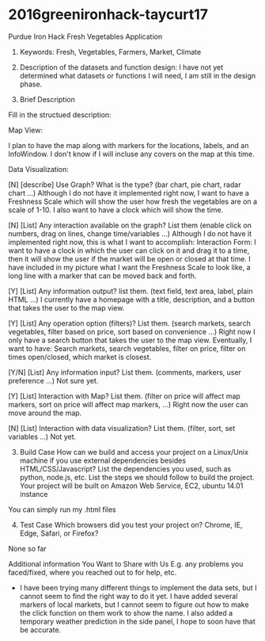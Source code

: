 # 2016greenironhack-taycurt17

Purdue Iron Hack Fresh Vegetables Application

1. Keywords: Fresh, Vegetables, Farmers, Market, Climate

2. Description of the datasets and function design: I have not yet determined what datasets or functions I will need, I am still in the design phase.

3. Brief Description

Fill in the structued description:

Map View:

I plan to have the map along with markers for the locations, labels, and an InfoWindow. I don't know if I will incluse any covers on the map at this time.

Data Visualization:

[N] [describe] Use Graph? What is the type? (bar chart, pie chart, radar chart ...)
Although I do not have it implemented right now, I want to have a Freshness Scale which will show the user how fresh the vegetables are on a scale of 1-10. I also want to have a clock which will show the time.

[N] [List] Any interaction available on the graph? List them (enable click on numbers, drag on lines, change time/variables ...)
Although I do not have it implemented right now, this is what I want to accomplish: Interaction Form: I want to have a clock in which the user can click on it and drag it to a time, then it will show the user if the market will be open or closed at that time. I have included in my picture what I want the Freshness Scale to look like, a long line with a marker that can be moved back and forth.

[Y] [List] Any information output? list them. (text field, text area, label, plain HTML ...)
I currently have a homepage with a title, description, and a button that takes the user to the map view.

[Y] [List] Any operation option (filters)? List them. (search markets, search vegetables, filter based on price, sort based on convenience ...)
Right now I only have a search button that takes the user to the map view. Eventually, I want to have: Search markets, search vegetables, filter on price, filter on times open/closed, which market is closest.

[Y/N] [List] Any information input? List them. (comments, markers, user preference ...)
Not sure yet.

[Y] [List] Interaction with Map? List them. (filter on price will affect map markers, sort on price will affect map markers, ...)
Right now the user can move around the map.

[N] [List] Interaction with data visualization? List them. (filter, sort, set variables ...)
Not yet.

3. Build Case How can we build and access your project on a Linux/Unix machine if you use external dependencies besides HTML/CSS/Javascript? List the dependencies you used, such as python, node.js, etc. List the steps we should follow to build the project. Your project will be built on Amazon Web Service, EC2, ubuntu 14.01 instance

You can simply run my .html files


4. Test Case Which browsers did you test your project on? Chrome, IE, Edge, Safari, or Firefox?

None so far

Additional information You Want to Share with Us E.g. any problems you faced/fixed, where you reached out to for help, etc.
- I have been trying many different things to implement the data sets, but I cannot seem to find the right way to do it yet. I have added several markers of local markets, but I cannot seem to figure out how to make the click function on them work to show the name. I also added a temporary weather prediction in the side panel, I hope to soon have that be accurate.
